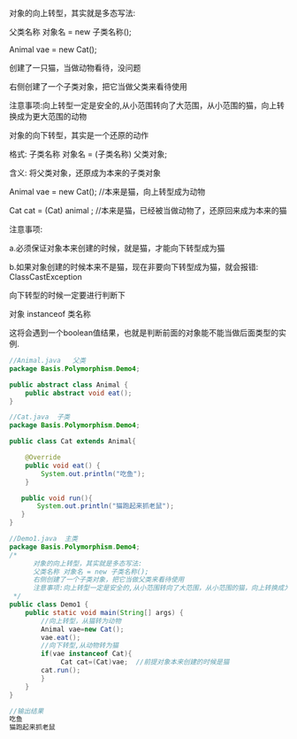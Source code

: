 对象的向上转型，其实就是多态写法:

父类名称 对象名 = new 子类名称();

Animal  vae  =  new  Cat();   

创建了一只猫，当做动物看待，没问题

右侧创建了一个子类对象，把它当做父类来看待使用

注意事项:向上转型一定是安全的,从小范围转向了大范围，从小范围的猫，向上转换成为更大范围的动物



对象的向下转型，其实是一个还原的动作

格式: 子类名称  对象名 = (子类名称) 父类对象;

含义: 将父类对象，还原成为本来的子类对象

Animal   vae = new Cat();   //本来是猫，向上转型成为动物

Cat cat =  (Cat) animal ;  //本来是猫，已经被当做动物了，还原回来成为本来的猫

注意事项:

a.必须保证对象本来创建的时候，就是猫，才能向下转型成为猫

b.如果对象创建的时候本来不是猫，现在非要向下转型成为猫，就会报错: ClassCastException

向下转型的时候一定要进行判断下

对象   instanceof  类名称 

这将会遇到一个boolean值结果，也就是判断前面的对象能不能当做后面类型的实例.

```java
//Animal.java   父类
package Basis.Polymorphism.Demo4;

public abstract class Animal {
    public abstract void eat();
}

//Cat.java  子类
package Basis.Polymorphism.Demo4;

public class Cat extends Animal{

    @Override
    public void eat() {
        System.out.println("吃鱼");
    }

   public void run(){
       System.out.println("猫跑起来抓老鼠");
   }
}

//Demo1.java  主类
package Basis.Polymorphism.Demo4;
/*
      对象的向上转型，其实就是多态写法:
      父类名称 对象名 = new 子类名称();
      右侧创建了一个子类对象，把它当做父类来看待使用
      注意事项:向上转型一定是安全的,从小范围转向了大范围，从小范围的猫，向上转换成为更大范围的动物
 */
public class Demo1 {
    public static void main(String[] args) {
        //向上转型，从猫转为动物
        Animal vae=new Cat();
        vae.eat();
        //向下转型,从动物转为猫
        if(vae instanceof Cat){  
             Cat cat=(Cat)vae;  //前提对象本来创建的时候是猫
        cat.run();
        }
    }
}

//输出结果
吃鱼
猫跑起来抓老鼠
```

